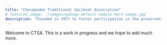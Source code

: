 ```yaml
---
title: "Chesapeake Traditional Sailboat Association"
# featured_image: '/images/gohugo-default-sample-hero-image.jpg'
description: "Founded in 1977 to foster participation in the preservation and operation of traditional sailing craft"
---
```

Welcome to CTSA.  This is a work in progress and we hope to add much more.
